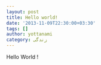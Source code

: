 ```yaml
---
layout: post
title: Hello world!
date: '2013-11-09T22:30:00+03:30'
tags: []
author: yottanami
category: زندگی
---
```

Hello World !